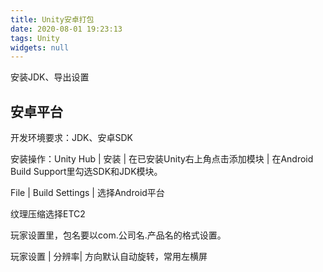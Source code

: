 ```yaml
---
title: Unity安卓打包
date: 2020-08-01 19:23:13
tags: Unity
widgets: null
---
```


安装JDK、导出设置

<!--more-->

## 安卓平台

开发环境要求：JDK、安卓SDK

安装操作：Unity Hub | 安装 | 在已安装Unity右上角点击添加模块 | 在Android Build Support里勾选SDK和JDK模块。

File | Build Settings | 选择Android平台

纹理压缩选择ETC2

玩家设置里，包名要以com.公司名.产品名的格式设置。

玩家设置 | 分辨率| 方向默认自动旋转，常用左横屏

